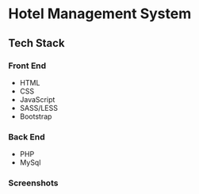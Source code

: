 # Hotel Management System

## Tech Stack

### **Front End**
- HTML
- CSS
- JavaScript
- SASS/LESS
- Bootstrap

### **Back End**
- PHP
- MySql

### **Screenshots**
